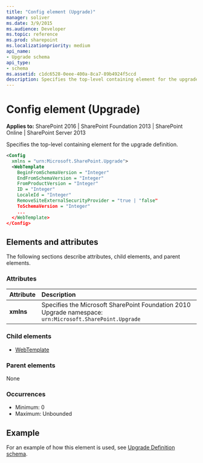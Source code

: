 ```yaml
---
title: "Config element (Upgrade)"
manager: soliver
ms.date: 3/9/2015
ms.audience: Developer
ms.topic: reference
ms.prod: sharepoint
ms.localizationpriority: medium
api_name:
- Upgrade schema
api_type:
- schema
ms.assetid: c1dc6528-0eee-400a-8ca7-89b4924f5ccd
description: Specifies the top-level containing element for the upgrade definition.
---
```


# Config element (Upgrade)

**Applies to:** SharePoint 2016 | SharePoint Foundation 2013 | SharePoint Online | SharePoint Server 2013
  
Specifies the top-level containing element for the upgrade definition.
  
```XML
<Config
  xmlns = "urn:Microsoft.SharePoint.Upgrade">
  <WebTemplate 
    BeginFromSchemaVersion = "Integer"
    EndFromSchemaVersion = "Integer"
    FromProductVersion = "Integer"
    ID = "Integer"
    LocaleId = "Integer"
    RemoveSiteExternalSecurityProvider = "true | "false"
    ToSchemaVersion = "Integer"
    ...
  </WebTemplate>
</Config>
```

## Elements and attributes

The following sections describe attributes, child elements, and parent elements.

### Attributes

|**Attribute**|**Description**|
|:-----|:-----|
|**xmlns** <br/> |Specifies the Microsoft SharePoint Foundation 2010 Upgrade namespace:  `urn:Microsoft.SharePoint.Upgrade` <br/> |
   
### Child elements

- [WebTemplate](webtemplate-element-upgrade.md)
   
### Parent elements

None
   
### Occurrences

- Minimum: 0
- Maximum: Unbounded
   
## Example

For an example of how this element is used, see [Upgrade Definition schema](upgrade-definition-schema.md).
  

